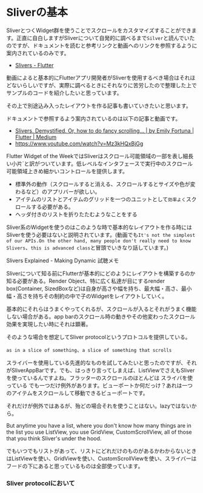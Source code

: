 # Sliverの基本

SliverとつくWidget群を使うことでスクロールをカスタマイズすることができます。正直に自白しますがSliverについて自発的に調べるまで`Silver`と読んでいたのですが、ドキュメントを読むと参考リンクと動画へのリンクを参照するように案内されているのみです。

- [Slivers - Flutter](https://flutter.dev/docs/development/ui/advanced/slivers)

動画によると基本的にFlutterアプリ開発者がSliverを使用するべき場合はそれほどないらしいですが、実際に調べるときにそれなりに苦労したので整理した上でサンプルのコードを紹介したいと思っています。

その上で別途込み入ったレイアウトを作る記事も書いていきたいと思います。

ドキュメントで参照するよう案内されているのは以下の記事と動画です。

- [Slivers, Demystified. Or, how to do fancy scrolling… | by Emily Fortuna | Flutter | Medium](https://medium.com/flutter/slivers-demystified-6ff68ab0296f)
- https://www.youtube.com/watch?v=Mz3kHQxBjGg

Flutter Widget of the WeekではSliverはスクロール可能領域の一部を表し細長い小片`と訳がついています。低レベルなインタフェースで実行中のスクロール可能領域上きめ細かいコントロールを提供します。

- 標準外の動作（スクロールすると消える、スクロールするとサイズや色が変わるなど）のアプリバーが欲しい。
- アイテムのリストとアイテムのグリッドを一つのユニットとして`効率よく`スクロールする必要がある。
- ヘッダ付きのリストを折りたたむようなことをする

Sliver系のWidgetを使うのはこのような時で基本的なレイアウトを作る時にはSliverを使う必要はないと説明されています。(動画でも`It's not the simplest of our APIs.On the other hand, many people don't really need to know Slivers`、`this is advanced class`と冒頭でいきなり話しています。)

Slivers Explained - Making Dynamic 試聴メモ

Sliverについて知る前にFlutterが基本的にどのようにレイアウトを構築するのか知る必要がある。Render Object、特に広く私達が目にするrender box(Container, SizedBoxなど)は自身が高さや幅を持ち、最大幅・高さ、最小幅・高さを持ちその制約の中で子のWidgetをレイアウトしていく。

基本的にそれらはうまくやってくれるが、スクロールが入るとそれがうまく機能しない場合がある。app barのスクロール時の動きやその他変わったスクロール効果を実現したい時にそれは顕著。

そのような場合を想定してSliver protocolというプロトコルを提供している。

`as in a slice of something`、`a slice of something that scrolls`

スライバーを使用している先進的なものを試してみたいと思ったのですが、それがSliverAppBarです。でも、はっきり言ってしまえば、ListViewでさえもSliverを使っているんですよね。フラッターのスクロールのほとんどは スライバを使っている でも一つだけ例外があります。ビューポートか何だっけ？あれは一つのアイテムをスクロールして移動できるビューポートです。

それだけが例外ではあるが、殆どの場合それを使うことはない。lazyではないから。

  But anytime you have a list, where  you don't know how many things are in the list you use ListView, you use GridView, CustomScrollView, all of those that you think Sliver's under the hood.

でもいつでもリストがあって、リストにどれだけのものがあるかわからないときはListViewを使い、GridViewを使い、CustomScrollViewを使い、スライバーはフードの下にあると思っているものは全部使っています。



### Sliver protocolにおいて
